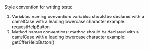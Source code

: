 Style convention for writing tests:

1. Variables naming convention: variables should be declared with a camelCase with a leading lowercase character example: requestHelpButton
2. Method names conventions: method should be declared with a camelCase with a leading lowercase character example: getOfferHelpButton()